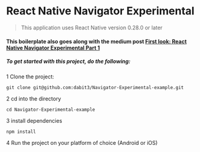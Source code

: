 # React Native Navigator Experimental

> This application uses React Native version 0.28.0 or later

#### This boilerplate also goes along with the medium post [First look: React Native Navigator Experimental Part 1](https://medium.com/@dabit3/first-look-react-native-navigator-experimental-9a7cf39a615b#.bj5r3tosv)

##### To get started with this project, do the following:

1 Clone the project:

```
git clone git@github.com:dabit3/Navigator-Experimental-example.git
```

2 cd into the directory

```
cd Navigator-Experimental-example
```

3 install dependencies

```
npm install
```

4 Run the project on your platform of choice (Android or iOS)